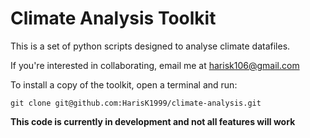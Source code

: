 # Climate Analysis Toolkit

This is a set of python scripts designed to analyse climate datafiles.

If you're interested in collaborating, email me at harisk106@gmail.com

To install a copy of the toolkit, open a terminal and run:

	git clone git@github.com:HarisK1999/climate-analysis.git

**This code is currently in development and not all features will work**
